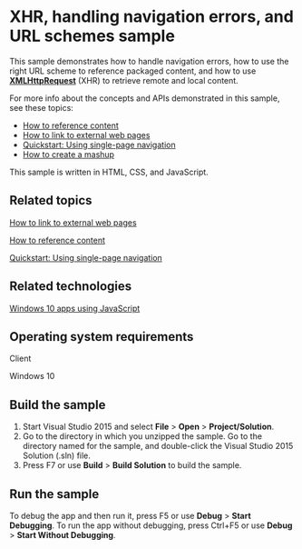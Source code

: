 XHR, handling navigation errors, and URL schemes sample
=======================================================

This sample demonstrates how to handle navigation errors, how to use the right URL scheme to reference packaged content, and how to use [**XMLHttpRequest**](http://msdn.microsoft.com/library/windows/apps/hh453379) (XHR) to retrieve remote and local content.

For more info about the concepts and APIs demonstrated in this sample, see these topics:

-   [How to reference content](http://msdn.microsoft.com/library/windows/apps/hh781215)
-   [How to link to external web pages](http://msdn.microsoft.com/library/windows/apps/hh780594)
-   [Quickstart: Using single-page navigation](http://msdn.microsoft.com/library/windows/apps/hh452768)
-   [How to create a mashup](http://msdn.microsoft.com/library/windows/apps/)

This sample is written in HTML, CSS, and JavaScript.

Related topics
--------------

[How to link to external web pages](http://msdn.microsoft.com/library/windows/apps/hh780594)

[How to reference content](http://msdn.microsoft.com/library/windows/apps/hh781215)

[Quickstart: Using single-page navigation](http://msdn.microsoft.com/library/windows/apps/hh452768)

Related technologies
--------------------

[Windows 10 apps using JavaScript](http://msdn.microsoft.com/library/windows/apps/br211385)

Operating system requirements
-----------------------------

Client

Windows 10

Build the sample
----------------

1.  Start Visual Studio 2015 and select **File** \> **Open** \> **Project/Solution**.
2.  Go to the directory in which you unzipped the sample. Go to the directory named for the sample, and double-click the Visual Studio 2015 Solution (.sln) file.
3.  Press F7 or use **Build** \> **Build Solution** to build the sample.

Run the sample
--------------

To debug the app and then run it, press F5 or use **Debug** \> **Start Debugging**. To run the app without debugging, press Ctrl+F5 or use **Debug** \> **Start Without Debugging**.

